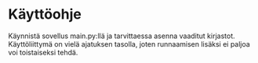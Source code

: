 # Käyttöohje

Käynnistä sovellus main.py:llä ja tarvittaessa asenna vaaditut kirjastot. Käyttöliittymä on vielä ajatuksen tasolla, joten runnaamisen lisäksi ei paljoa voi toistaiseksi tehdä.